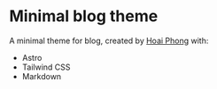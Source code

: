 # Minimal blog theme

A minimal theme for blog, created by [Hoai Phong](https://github.com/phongever) with:

- Astro
- Tailwind CSS
- Markdown

